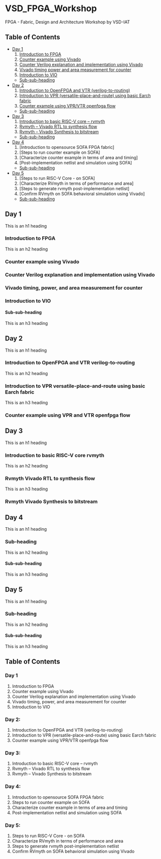 # VSD_FPGA_Workshop
FPGA - Fabric, Design and Architecture Workshop by VSD-IAT

## Table of Contents

- [Day 1](#day-1)
  1. [Introduction to FPGA](#introduction-to-fpga)
  2. [Counter example using Vivado](#counter-example-using-vivado)
  3. [Counter Verilog explanation and implementation using Vivado](#counter-verilog-explanation-and-implementation-using-vivado)
  4. [Vivado timing power and area measurement for counter](#vivado-timing-power-and-area-measurement-for-counter)
  5. [Introduction to VIO](#introduction-to-vio)
    + [Sub-sub-heading](#sub-sub-heading)
- [Day 2](#day-2)
  1. [Introduction to OpenFPGA and VTR (verilog-to-routing)](#introduction-to-openfpga-and-vtr-verilog-to-routing)
  2. [Introduction to VPR (versatile-place-and-route) using basic Earch fabric](#introduction-to-vpr-versatile-place-and-route-using-basic-earch-fabric)
  3. [Counter example using VPR/VTR openfpga flow](#counter-example-using-vpr-and-vtr-openfpga-flow)
    + [Sub-sub-heading](#sub-sub-heading-1)
- [Day 3](#day-3)
  1. [Introduction to basic RISC-V core – rvmyth](#introduction-to-basic-risc-v-core-rvmyth)
  2. [Rvmyth – Vivado RTL to synthesis flow](#rvmyth-vivado-rtl-to-synthesis-flow)
  3. [Rvmyth – Vivado Synthesis to bitstream](rvmyth-vivado-synthesis-to-bitstream)
    + [Sub-sub-heading](#sub-sub-heading-2)
- [Day 4](#day-4)
  1. [Introduction to opensource SOFA FPGA fabric]
  2. [Steps to run counter example on SOFA]
  3. [Characterize counter example in terms of area and timing]
  4. [Post-implementation netlist and simulation using SOFA]
    + [Sub-sub-heading](#sub-sub-heading-2)
- [Day 5](#day-5)
  1. [Steps to run RISC-V Core - on SOFA]
  2. [Characterize RVmyth in terms of performance and area]
  3. [Steps to generate rvmyth post-implementation netlist]
  4. [Confirm RVmyth on SOFA behavioral simulation using Vivado]
    + [Sub-sub-heading](#sub-sub-heading-2)

## Day 1

This is an h1 heading

### Introduction to FPGA

This is an h2 heading

### Counter example using Vivado

### Counter Verilog explanation and implementation using Vivado

### Vivado timing, power, and area measurement for counter

### Introduction to VIO

#### Sub-sub-heading

This is an h3 heading

## Day 2

This is an h1 heading

### Introduction to OpenFPGA and VTR verilog-to-routing

This is an h2 heading

### Introduction to VPR versatile-place-and-route using basic Earch fabric

This is an h3 heading

### Counter example using VPR and VTR openfpga flow

## Day 3

This is an h1 heading

### Introduction to basic RISC-V core rvmyth

This is an h2 heading

### Rvmyth Vivado RTL to synthesis flow

This is an h3 heading

### Rvmyth Vivado Synthesis to bitstream

## Day 4

This is an h1 heading

### Sub-heading

This is an h2 heading

#### Sub-sub-heading

This is an h3 heading

## Day 5

This is an h1 heading

### Sub-heading

This is an h2 heading

#### Sub-sub-heading

This is an h3 heading

## Table of Contents

### Day 1
1. Introduction to FPGA
2. Counter example using Vivado
3. Counter Verilog explanation and implementation using Vivado
4. Vivado timing, power, and area measurement for counter
5. Introduction to VIO

### Day 2: 
1. Introduction to OpenFPGA and VTR (verilog-to-routing)
2. Introduction to VPR (versatile-place-and-route) using basic Earch fabric
3. Counter example using VPR/VTR openfpga flow

### Day 3:
1. Introduction to basic RISC-V core – rvmyth
2. Rvmyth – Vivado RTL to synthesis flow
3. Rvmyth – Vivado Synthesis to bitstream

### Day 4:
1. Introduction to opensource SOFA FPGA fabric
2. Steps to run counter example on SOFA
3. Characterize counter example in terms of area and timing
4. Post-implementation netlist and simulation using SOFA

### Day 5:
1. Steps to run RISC-V Core - on SOFA
2. Characterize RVmyth in terms of performance and area
3. Steps to generate rvmyth post-implementation netlist
4. Confirm RVmyth on SOFA behavioral simulation using Vivado
